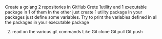 Create a golang 2 repositories in GitHub 
Crete 1utility and 1 executable package in 1 of them
In the other just create 1 utility package
In your packages just define some variables.
Try to print the variables defined in all the packages in your executable package

2) read on the various git commands
Like 
Git clone
Git pull
Git push
